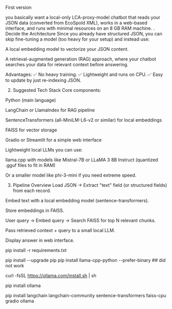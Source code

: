 First version

you basically want a local-only LCA-proxy-model chatbot that reads your JSON data (converted from EcoSpold XML), works in a web-based interface, and runs with minimal resources on an 8 GB RAM machine.
. Decide the Architecture
Since you already have structured JSON, you can skip fine-tuning a model (too heavy for your setup) and instead use:

A local embedding model to vectorize your JSON content.

A retrieval-augmented generation (RAG) approach, where your chatbot searches your data for relevant context before answering.

Advantages:
✅ No heavy training.
✅ Lightweight and runs on CPU.
✅ Easy to update by just re-indexing JSON.

2. Suggested Tech Stack
Core components:

Python (main language)

LangChain or LlamaIndex for RAG pipeline

SentenceTransformers (all-MiniLM-L6-v2 or similar) for local embeddings

FAISS for vector storage

Gradio or Streamlit for a simple web interface

Lightweight local LLMs you can use:

llama.cpp with models like Mistral-7B or LLaMA 3 8B Instruct (quantized .gguf files to fit in RAM)

Or a smaller model like phi-3-mini if you need extreme speed.

3. Pipeline Overview
Load JSON → Extract "text" field (or structured fields) from each record.

Embed text with a local embedding model (sentence-transformers).

Store embeddings in FAISS.

User query → Embed query → Search FAISS for top N relevant chunks.

Pass retrieved context + query to a small local LLM.

Display answer in web interface.

pip install -r requirements.txt

pip install --upgrade pip
pip install llama-cpp-python --prefer-binary  ## did not work

curl -fsSL https://ollama.com/install.sh | sh

pip install ollama


pip install langchain langchain-community sentence-transformers faiss-cpu gradio ollama